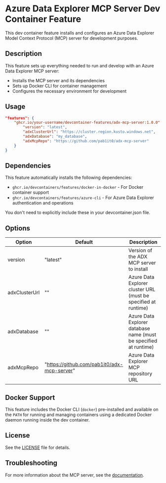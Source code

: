 # Azure Data Explorer MCP Server Dev Container Feature

This dev container feature installs and configures an Azure Data Explorer Model Context Protocol (MCP) server for development purposes.

## Description

This feature sets up everything needed to run and develop with an Azure Data Explorer MCP server:

- Installs the MCP server and its dependencies
- Sets up Docker CLI for container management
- Configures the necessary environment for development

## Usage

```json
"features": {
    "ghcr.io/your-username/devcontainer-features/adx-mcp-server:1.0.0": {
        "version": "latest",
        "adxClusterUrl": "https://cluster.region.kusto.windows.net",
        "adxDatabase": "my_database",
        "adxMcpRepo": "https://github.com/pab1it0/adx-mcp-server"
    }
}
```

## Dependencies

This feature automatically installs the following dependencies:
- `ghcr.io/devcontainers/features/docker-in-docker` - For Docker container support
- `ghcr.io/devcontainers/features/azure-cli` - For Azure Data Explorer authentication and operations

You don't need to explicitly include these in your devcontainer.json file.

## Options

| Option       | Default                                      | Description                                                    |
|--------------|----------------------------------------------|----------------------------------------------------------------|
| version      | "latest"                                     | Version of the ADX MCP server to install                       |
| adxClusterUrl| ""                                           | Azure Data Explorer cluster URL (must be specified at runtime) |
| adxDatabase  | ""                                           | Azure Data Explorer database name (must be specified at runtime)|
| adxMcpRepo   | "https://github.com/pab1it0/adx-mcp-server"  | Azure Data Explorer MCP repository URL                         |

## Docker Support

This feature includes the Docker CLI (`docker`) pre-installed and available on the `PATH` for running and managing containers using a dedicated Docker daemon running inside the dev container.

## License

See the [LICENSE](../../LICENSE) file for details.

## Troubleshooting

For more information about the MCP server, see the [documentation](../../docs/testing.md).
